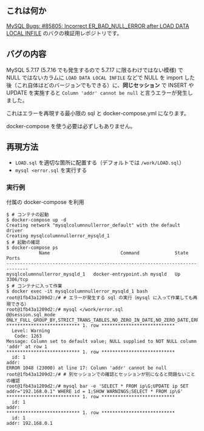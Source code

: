 ## これは何か

[MySQL Bugs: #85805: Incorrect ER_BAD_NULL_ERROR after LOAD DATA LOCAL INFILE](https://bugs.mysql.com/bug.php?id=85805) のバクの検証用レポジトリです。

## バグの内容

MySQL 5.7.17 (5.7.16 でも発生するので 5.7.17 に限るわけではない模様) で NULL ではないカラムに `LOAD DATA LOCAL INFILE` などで NULL を import した後（これ自体はどのバージョンでもできる）に、**同じセッション** で INSERT や UPDATE を実施すると `Column 'addr' cannot be null` と言うエラーが発生しました。

これはエラーを再現する最小限の sql と docker-compose.yml になります。

docker-compose を使う必要は必ずしもありません。

## 再現方法

- `LOAD.sql` を適切な箇所に配置する（デフォルトでは `/work/LOAD.sql`）
- `mysql <error.sql` を実行する

### 実行例

付属の docker-compose を利用

```console
$ # コンテナの起動
$ docker-compose up -d
Creating network "mysqlcolumnnullerror_default" with the default driver
Creating mysqlcolumnnullerror_mysqld_1
$ # 起動の確認
$ docker-compose ps
            Name                          Command             State    Ports
------------------------------------------------------------------------------
mysqlcolumnnullerror_mysqld_1   docker-entrypoint.sh mysqld   Up      3306/tcp
$ # コンテナに入って作業
$ docker exec -it mysqlcolumnnullerror_mysqld_1 bash
root@1fb43a1209d2:/# # エラーが発生する sql の実行（mysql に入って作業しても再現できる）
root@1fb43a1209d2:/# mysql </work/error.sql
@@session.sql_mode
ONLY_FULL_GROUP_BY,STRICT_TRANS_TABLES,NO_ZERO_IN_DATE,NO_ZERO_DATE,ERROR_FOR_DIVISION_BY_ZERO,NO_AUTO_CREATE_USER,NO_ENGINE_SUBSTITUTION
*************************** 1. row ***************************
  Level: Warning
   Code: 1263
Message: Column set to default value; NULL supplied to NOT NULL column 'addr' at row 1
*************************** 1. row ***************************
  id: 1
addr:
ERROR 1048 (23000) at line 17: Column 'addr' cannot be null
root@1fb43a1209d2:/# # 別セッションでの確認とセッションが別になると問題ないことの確認
root@1fb43a1209d2:/# mysql bar -e 'SELECT * FROM ip\G;UPDATE ip SET addr="192.168.0.1" WHERE id = 1;SHOW WARNINGS;SELECT * FROM ip\G'
*************************** 1. row ***************************
  id: 1
addr:
*************************** 1. row ***************************
  id: 1
addr: 192.168.0.1
```
